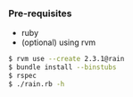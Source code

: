 ### Pre-requisites

- ruby
- (optional) using rvm

```bash
$ rvm use --create 2.3.1@rain
$ bundle install --binstubs
$ rspec
$ ./rain.rb -h
```
